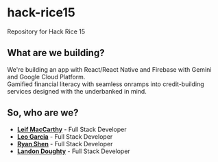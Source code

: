 # hack-rice15
Repository for Hack Rice 15<br>
## What are we building?
We're building an app with React/React Native and Firebase with Gemini and Google Cloud Platform.<br>
Gamified financial literacy with seamless onramps into credit-building services designed with the underbanked in mind.<br>
## So, who are we?
- **[Leif MacCarthy](https://linkedin.com/in/lmaccart)** - Full Stack Developer
- **[Leo Garcia](https://linkedin.com/in/leo-gar)** - Full Stack Developer
- **[Ryan Shen](https://linkedin.com/in/h-ryan-shen)** - Full Stack Developer
- **[Landon Doughty](https://www.linkedin.com/in/landon-doughty-a9a6b6324/)** - Full Stack Developer
